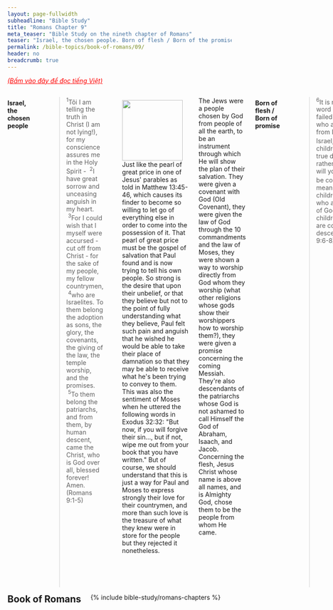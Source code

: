 ```yaml
---
layout: page-fullwidth
subheadline: "Bible Study"
title: "Romans Chapter 9"
meta_teaser: "Bible Study on the nineth chapter of Romans"
teaser: "Israel, the chosen people. Born of flesh / Born of the promise. The sovereignty of God through Jacob and Esau. The sovereignty of God through Pharaoh. The sovereignty of God shown through the clay and the potter illustration. God's sovereign choice in wrath or mercy. Many are chosen but few are saved. God's righteousness is only available through faith."
permalink: /bible-topics/book-of-romans/09/
header: no
breadcrumb: true
---
```

<!--more-->
<p style="font-style: italic;"><a style="color: #ff0000;" href="{{ site.projectname }}/hoc-kinh-thanh/sach-ro-ma/09/">(Bấm vào đây để đọc tiếng Việt)</a></p>
<div class="row">
<div class="medium-8 columns">

<!-- MAIN TEXT -->
<h4 abp="1953"><strong>Israel, the chosen people</strong></h4>
<p style="text-align: left;" abp="1960"><strong></strong><blockquote><sup abp="1961">1</sup>Tôi&nbsp;I am telling the truth in Christ (I am not lying!), for my conscience assures me in the Holy Spirit - &nbsp;<sup>2</sup>I have great sorrow and unceasing anguish in my heart. &nbsp;<sup>3</sup>For I could wish that I myself were accursed - cut off from Christ - for the sake of my people, my fellow countrymen, &nbsp;<sup>4</sup>who are Israelites. To them belong the adoption as sons, the glory, the covenants, the giving of the law, the temple worship, and the promises. &nbsp;<sup>5</sup>To them belong the patriarchs, and from them, by human descent, came the Christ, who is God over all, blessed forever! Amen. (Romans 9:1-5) </blockquote></p>
<div>
<p>
<img alt src="{{ site.baseurl }}/images/no-condemnation.jpg" style="border: 0px none; margin: 7px 15px 0px 0px; max-width: 100%; height: 136px; padding: 0px; float: left;">
<p style="text-align: left;" abp="1968">Just like the pearl of great price in one of Jesus' parables as told in Matthew 13:45-46, which causes its finder to become so willing to let go of everything else in order to come into the possession of it. That pearl of great price must be the gospel of salvation that Paul found and is now trying to tell his own people. So strong is the desire that upon their unbelief, or that they believe but not to the point of fully understanding what they believe, Paul felt such pain and anguish that he wished he would be able to take their place of damnation so that they may be able to receive what he's been trying to convey to them. This was also the sentiment of Moses when he uttered the following words in Exodus 32:32: "But now, if you will forgive their sin..., but if not, wipe me out from your book that you have written." But of course, we should understand that this is just a way for Paul and Moses to express strongly their love for their countrymen, and more than such love is the treasure of what they knew were in store for the people but they rejected it nonetheless.</p>
</p>
</div>
<p style="text-align: left;" abp="1968">The Jews were a people chosen by God from people of all the earth, to be an instrument through which He will show the plan of their salvation. They were given a covenant with God (Old Covenant), they were given the law of God through the 10 commandments and the law of Moses, they were shown a way to worship directly from God whom they worship (what other religions whose gods show their worshippers how to worship them?), they were given a promise concerning the coming Messiah. They're also descendants of the patriarchs whose God is not ashamed to call Himself the God of Abraham, Isaach, and Jacob. Concerning the flesh, Jesus Christ whose name is above all names, and is Almighty God, chose them to be the people from whom He came.<br /><br /></p>
<h4 style="text-align: left;" abp="1996"><strong>Born of flesh / Born of promise</strong></h4>
<p style="text-align: left;" abp="1996"><blockquote><sup>6</sup>It is not as though the word of God had failed. For not all those who are descended from Israel are truly Israel, &nbsp;<sup>7</sup>nor are all the children Abraham's true descendants; rather "through Isaac will your descendants be counted." &nbsp;<sup>8</sup>This means it is not the children of the flesh who are the children of God; rather, the children of promise are counted as descendants.&nbsp;(Romans 9:6-8)</blockquote></p>
<p style="text-align: left;" abp="1996">If God made a promise concerning the salvation of Israel, then why some of them are not saved? Did the word of God fail? Here Paul is trying to present the principle and condition of salvation.</p>
<p style="text-align: left;" abp="1996">God gave Abraham a promise that his descendants will be as numerous as stars in the sky and as sand in the ocean. Though Abraham believed in God, he lacked patience, so he and his wife Sarah used the maid servant Hagar to bear them a child named Ismael. However when the time comes according to the plan that God had predetermined, He gave them a child named Isaac born by wife Sarah. Therefore this passage talks of the two sons of Abraham, Ismael born by human desire, and Isaac born by the promise of God. Isaac represents those that rely on nothing but Christ to achieve the righteousness of God.</p>
<p style="text-align: left;" abp="1996">To demonstrate His power, God let them wait until Abraham turned 100, while Sarah became about 90 years old, when the human flesh can no longer conceive children. Therefore the true children of God are those born by the promise. And the only means by which they receive it is through faith.&nbsp;<br /><br /></p>
<h4 style="text-align: left;" abp="1996"><strong>The sovereignty of God through Esau and Jacob</strong></h4>
<p style="text-align: left;" abp="1996"><blockquote><sup>10</sup>Not only that, but when Rebekah had conceived children by one man, our ancestor Isaac - &nbsp;<sup>11</sup>even before they were born or had done anything good or bad (so that God's purpose in election would stand, not by works but by his calling) - &nbsp;<sup>12</sup>it was said to her, "The older will serve the younger," &nbsp;<sup>13</sup>just as it is written: "Jacob I loved, but Esau I hated."&nbsp;&nbsp; <sup>14</sup>What shall we say then? Is there injustice with God? Absolutely not! &nbsp;<sup>15</sup>For he says to Moses: "I will have mercy on whom I have mercy, and I will have compassion on whom I have compassion." &nbsp;<sup>16</sup>So then, it does not depend on human desire or exertion, but on God who shows mercy. (Romans 9:10-16) </blockquote></p>
<p style="text-align: left;" abp="1996">To continue the train of thought from a preceding passage about how God makes his choices, Paul is now leading us to a situation in the Bible about Rebecca's twin birth of Jacob and Esau. The main concept is Paul's quote of the Old Testament when God said: "Jacob I loved but Esau I hated," where Paul drew a conclusion of God's sovereignty concerning salvation when he wrote in verse 16 that it does not depend on human desire or effort, but on God's mercy.&nbsp;</p>
<p style="text-align: left;" abp="1996">This has caused much doubt in the hearts of many, from the righteousness of God, to how He choose some from the world. Concerning God's righteousness, we must believe that the Lord who demands righteousness from fallen flesh, must be Himself righteous, and his choices are based on the foundation that God's wisedom is above human understanding. Concerning choices, or election, there are two issues, one is "Does God choose to save only some from the world?," and two is "Are all who are chosen also saved?" There is so much debate concerning God's choice or election, but this reminds me two situations in the Bible.&nbsp;</p>
<p style="text-align: left;" abp="1996">The first situation involves how God chose the Jews from people of the world. But not all who were chosen came to trust in Christ when he took the cross, in the same manner as not all who came from Abraham were his true descendants. The second situation involves God's salvation plan that includes all of mankind. Examples of this truth is found in verses John 3:16, 2 Peter 3:9, John 3:36, and roughly 70 other verses.</p>
<p style="text-align: left;" abp="1996">Therefore we can base on these facts in the Bible to conclude that election and salvation are two separate things. Election has to do with God's choice of Israel to be the model of His salvation plan, and to speak of God's sovereignty, while salvation involves the giving of righteousness to those who place their trust in Christ, and it is available to all of mankind, which is not what Paul is speaking of here.&nbsp;<br /><br /></p>
<h4 abp="1996" style="text-align: left;"><strong>The sovereignty of God through Pharaoh</strong></h4>
<p abp="1996" style="text-align: left;"><blockquote><sup>17</sup>For the scripture says to Pharaoh: "For this very purpose I have raised you up, that I may demonstrate my power in you, and that my name may be proclaimed in all the earth." &nbsp;<sup>18</sup>So then, God has mercy on whom he chooses to have mercy, and he hardens whom he chooses to harden. &nbsp;<sup>19</sup>You will say to me then, "Why does he still find fault? For who has ever resisted his will?"&nbsp;(Romans 9:17-19) </blockquote></p>
<p style="text-align: left;">Paul continues in the vein of thought concerning God's sovereignty, citing from Exodus when God was preparing the way to deliver His people from Egypt. &nbsp;God hardens Pharaoh's heart so much that in the face of such terrifying plagues the prideful king continued to challenge God. But it was through the hardening that God's power was demonstrated.<br />&nbsp;</p>
<h4 abp="1996" style="text-align: left;"><strong>The sovereignty of God illustrated in clay/potter relationship</strong></h4>
<p style="text-align: left;" abp="1996"><blockquote><sup>20</sup>But who indeed are you - a mere human being - to talk back to God? Does what is molded say to the molder, "Why have you made me like this?" &nbsp;<sup>21</sup>Has the potter no right to make from the same lump of clay one vessel for special use and another for ordinary use?&nbsp;(Romans 9:20-21) </blockquote></p>
<p style="text-align: left;" abp="1996">Paul gave one more example using the relationship between the clay jar and its molder to expand his argument for the sovereignty of God.</p>
<p style="text-align: left;" abp="1996">In summary, the emphasis on God's sovereignty as an essential element which cannot be separated from the truth expressing that salvation is by grace alone that Paul has used as the main goal in all letters he wrote to the churches. The sovereignty of God demands that God's salvation does not depend on human desire or exertion, but on God who shows mercy.<br /><br /></p>
<h4 style="text-align: left;" abp="1996"><strong>The sovereignty of God in expressing wrath or mercy</strong></h4>
<p style="text-align: left;" abp="1996"><blockquote><sup>22</sup>But what if God, willing to demonstrate his wrath and to make known his power, has endured with much patience the objects of wrath prepared for destruction? &nbsp;<sup>23</sup>And what if he is willing to make known the wealth of his glory on the objects of mercy that he has prepared beforehand for glory - &nbsp;<sup>24</sup>even us, whom he has called, not only from the Jews but also from the Gentiles? &nbsp;<sup>25</sup>As he also says in Hosea: "I will call those who were not my people, 'My people,' and I will call her who was unloved, 'My beloved.'" <sup>26</sup>"And in the very place where it was said to them, 'You are not my people,' there they will be called 'sons of the living God.'" (Romans 9:22:26) </blockquote></p>
<p style="text-align: left;" abp="1996">This passage continues the line of thought on verse 18, in which God is sovereign in hardening the heart, or showing mercy, to a certain person or nation. It is this truth of God's sovereignty that cannot help but confirm the accompanying truth of salvation by grace, and through faith alone.&nbsp;</p>
<h4 style="text-align: left;" abp="1996"><br />
<strong>Many are called but not all are saved</strong></h4>
<p style="text-align: left;" abp="1996"><blockquote><sup>27</sup>And Isaiah cries out on behalf of Israel, "Though the number of the children of Israel are as the sand of the sea, only the remnant will be saved, &nbsp;<sup>28</sup>for the Lord will execute his sentence on the earth completely and quickly." &nbsp;<sup>29</sup>Just as Isaiah predicted, "If the Lord of armies had not left us descendants, we would have become like Sodom, and we would have resembled Gomorrah."&nbsp;(Romans 9:27-29)</blockquote></p>
<p style="text-align: left;" abp="1996">This passage shows us more clearly the difference between "election" and "salvation." The entire nation of Israel was chosen, or elected, but only a part of them is saved. God chose them to be an instrument through which He brings about the salvation plan for the whole world. But why were only some of them saved? Verse 32 explains the reason that caused them to miss the grace of God: because they did not seek Him through faith, but through works. We will dig deeper the meaning of this verse in the following part when we reach verse 32.&nbsp;</p>
<p style="text-align: left;" abp="1996">Paul then quotes from Isaiah to show them that if anyone in Israel is saved, it is because of God's grace and mercies. Because in reality, being Jews or Gentiles, they deserve no more than the people of Sodom or Gomorrah.</p>
<h4 style="text-align: left;" abp="1996"><br />
<strong>Righteousness is only available through faith</strong></h4>
<p style="text-align: left;" abp="1996"><blockquote><sup>30</sup>What shall we say then? - that the Gentiles who did not pursue righteousness obtained it, that is, a righteousness that is by faith, &nbsp;<sup>31</sup>but Israel even though pursuing a law of righteousness did not attain it. &nbsp;<sup>32</sup>Why not? Because they pursued it not by faith but (as if it were possible) by works. They stumbled over the stumbling stone, <sup>33</sup>just as it is written, "Look, I am laying in Zion a stone that will cause people to stumble and a rock that will make them fall,&nbsp;yet the one who believes in him will not be put to shame." (Romans 9:30-33) </blockquote></p>
<p style="text-align: left;" abp="1996">Now at this closing passage, Paul once again concludes with the same main theme: God's sovereignty in salvation. The Gentiles, not having been given the law, dead in sin and trespasses, never having sought God, yet now being called by Him to an opportunity to receive righteousness. On the other hand, God's chosen people of Israel, who have sought this righteousness through obedience to the law, many of whom never found it.</p>
<p style="text-align: left;" abp="1996">The main element that prevents the Jews from realizing this grace is their reliance on works, where works are dictated by the requirements of the law in order to achieve righteousness. God opened for them a new and living way that is through the body of Christ (Hebrews 10:20), but they insist on placing themselves under the slavery to the law. The Gentiles, not having anything to rely on, leaving only faith, which they place it wholly on Christ.</p>
<p style="text-align: left;" abp="1996">The rock that causes the nation of Israel to stumble is Christ. His coming to earth put before them an important decision, either to continue to use their own strength to satisfy the demands of the law, or to place their faith solely on the One who alone can satisfy them all on the cross. Jesus became the stumbling block for them. The perfect sacrifice of the Son of God had rendered obsolete all burnt sacrifices that they were so familiar with (Hebrews 10:26).<br /><br /></p>
<p abp="1999" style="text-align: left;"><em abp="2000" style="color: #999999;"><span abp="2001" style="font-size: 10pt; line-height: 1.2em;">Scripture quoted by permission. All scripture quotations, unless otherwise indicated, are taken from the NET Bible® copyright ©1996-2006 by Biblical Studies Press, L.L.C. All rights reserved.</span></em></p>
<p style="text-align: left;" abp="2002"><span style="color: #999999;" abp="2003"><em abp="2004"><span style="font-size: 10pt;" abp="2005">Nghi Nguyen</span></em></span></p>

<div class="alert-box text radius "><p><em abp="2000" style="color: #999999;">Disclaimer: This is my own opinion on the topic, which does not necessarily reflect the church's theology, or beliefs of the individuals in it — Nghi Nguyen</em></p></div>
</div><!-- /.medium-8.columns -->
<div class="bible-index medium-4 columns">
<h2 style="margin: 0px">Book of Romans</h2>
        {% include bible-study/romans-chapters %}
</div><!-- /.medium-4.columns -->
</div><!-- /.row -->
